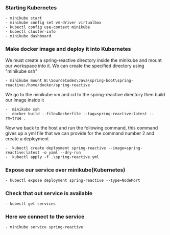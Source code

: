 ### Starting Kubernetes
````shell
- minikube start
- minikube config set vm-driver virtualbox
- kubectl config use-context minikube
- kubectl cluster-info
- minikube dashboard
````

### Make docker image and deploy it into Kubernetes
 We must create a spring-reactive directory inside the minikube and mount our workspace into it.
 We can create the specified directory using "minikube ssh"

````shell
- minikube mount B:\SourceCodes\Java\spring-boot\spring-reactive:/home/docker/spring-reactive
````

We go to the minikube vm and cd to the spring-reactive directory then build our image inside it

```shell
-  minikube ssh
-  docker build --file=Dockerfile --tag=spring-reactive:latest --rm=true .
```

Now we back to the host and run the following command, this command gives up a yml file that we can provide for the command number 2 and create a deployment

```shell
-  kubectl create deployment spring-reactive --image=spring-reactive:latest -o yaml --dry-run
-  kubectl apply -f .\spring-reactive.yml
```

### Expose our service over minikube(Kubernetes)

````shell
- kubectl expose deployment spring-reactive --type=NodePort
````

### Check that out service is available
````shell
- kubectl get services
````

### Here we connect to the service
````shell
- minikube service spring-reactive
````